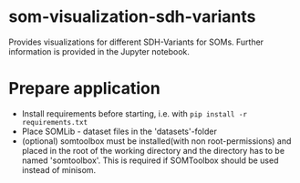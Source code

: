 # som-visualization-sdh-variants
Provides visualizations for different SDH-Variants for SOMs. Further information is provided in the Jupyter notebook.

# Prepare application
* Install requirements before starting, i.e. with ```pip install -r requirements.txt```
* Place SOMLib - dataset files in the 'datasets'-folder
* (optional) somtoolbox must be installed(with non root-permissions) and placed in the root of the working directory and 
    the directory has to be named 'somtoolbox'. This is required if SOMToolbox should be used instead of minisom.
 